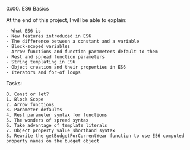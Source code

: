 0x00. ES6 Basics

At the end of this project, I will be able to explain: 

	- What ES6 is
	- New features introduced in ES6
	- The difference between a constant and a variable
	- Block-scoped variables
	- Arrow functions and function parameters default to them
	- Rest and spread function parameters
	- String templating in ES6
	- Object creation and their properties in ES6
	- Iterators and for-of loops

Tasks:

	0. Const or let?
	1. Block Scope
	2. Arrow functions
	3. Parameter defaults
	4. Rest parameter syntax for functions
	5. The wonders of spread syntax
	6. Take advantage of template literals
	7. Object property value shorthand syntax
	8. Rewrite the getBudgetForCurrentYear function to use ES6 computed property names on the budget object
